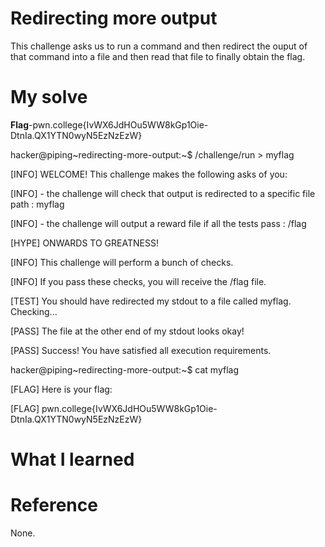 # Redirecting more output
This challenge asks us to run a command and then redirect the ouput of that command into a file and then read that file to finally obtain the flag.
# My solve
**Flag**-pwn.college{IvWX6JdHOu5WW8kGp1Oie-DtnIa.QX1YTN0wyN5EzNzEzW}

hacker@piping~redirecting-more-output:~$ /challenge/run > myflag

[INFO] WELCOME! This challenge makes the following asks of you:

[INFO] - the challenge will check that output is redirected to a specific file path : myflag

[INFO] - the challenge will output a reward file if all the tests pass : /flag


[HYPE] ONWARDS TO GREATNESS!


[INFO] This challenge will perform a bunch of checks.

[INFO] If you pass these checks, you will receive the /flag file.


[TEST] You should have redirected my stdout to a file called myflag. Checking...


[PASS] The file at the other end of my stdout looks okay!

[PASS] Success! You have satisfied all execution requirements.

hacker@piping~redirecting-more-output:~$ cat myflag


[FLAG] Here is your flag:

[FLAG] pwn.college{IvWX6JdHOu5WW8kGp1Oie-DtnIa.QX1YTN0wyN5EzNzEzW}

# What I learned


# Reference 
None.
